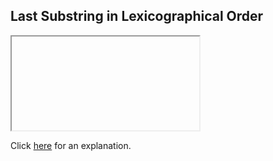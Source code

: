 ##  Last Substring in Lexicographical Order 

<iframe></iframe>

Click [here](Explanation.md) for an explanation.

